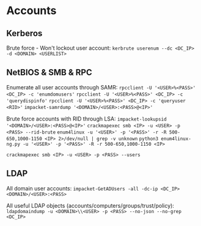 # Accounts
## Kerberos
Brute force - Won't lockout user account:
`kerbrute userenum --dc <DC_IP> -d <DOMAIN> <USERLIST>`

## NetBIOS & SMB & RPC
Enumerate all user accounts through SAMR:
`rpcclient -U '<USER>%<PASS>' <DC_IP> -c 'enumdomusers'`
`rpcclient -U '<USER>%<PASS>' <DC_IP> -c 'querydispinfo'`
`rpcclient -U '<USER>%<PASS>' <DC_IP> -c 'queryuser <RID>'`
`impacket-samrdump '<DOMAIN>/<USER>:<PASS>@<IP>'`

Brute force accounts with RID through LSA:
`impacket-lookupsid '<DOMAIN>/<USER>:<PASS>@<IP>'`
`crackmapexec smb <IP> -u <USER> -p <PASS> --rid-brute`
`enum4linux -u '<USER>' -p '<PASS>' -r -R 500-650,1000-1150 <IP> 2>/dev/null | grep -v unknown`
`python3 enum4linux-ng.py -u '<USER>' -p '<PASS>' -R -r 500-650,1000-1150 <IP>`

`crackmapexec smb <IP> -u <USER> -p <PASS> --users`

## LDAP
All domain user accounts:
`impacket-GetADUsers -all -dc-ip <DC_IP> <DOMAIN>/<USER>:<PASS>`

All useful LDAP objects (accounts/computers/groups/trust/policy):
`ldapdomaindump -u <DOMAIN>\\<USER> -p <PASS> --no-json --no-grep <DC_IP>`